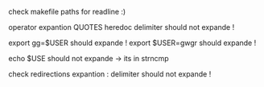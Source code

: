 check makefile paths for readline :)

operator expantion QUOTES
heredoc delimiter should not expande !

export gg=$USER should expande !
export $USER=gwgr should expande !

echo $USE should not expande -> its in strncmp

check redirections expantion : delimiter should not expande !
